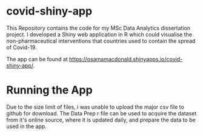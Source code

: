 # covid-shiny-app


This Repository contains the code for my MSc Data Analytics dissertation project. I developed a Shiny web application in R
which could visualise the non-pharmaceutical interventions that countries used to contain the spread of Covid-19. 

The app can be found at https://osamamacdonald.shinyapps.io/covid-shiny-app/. 



# Running the App

Due to the size limit of files, i was unable to upload the major csv file to github for download. The Data Prep r file can be used
to acquire the dataset from it's online source, where it is updated daily, and prepare the data to be used in the app. 

